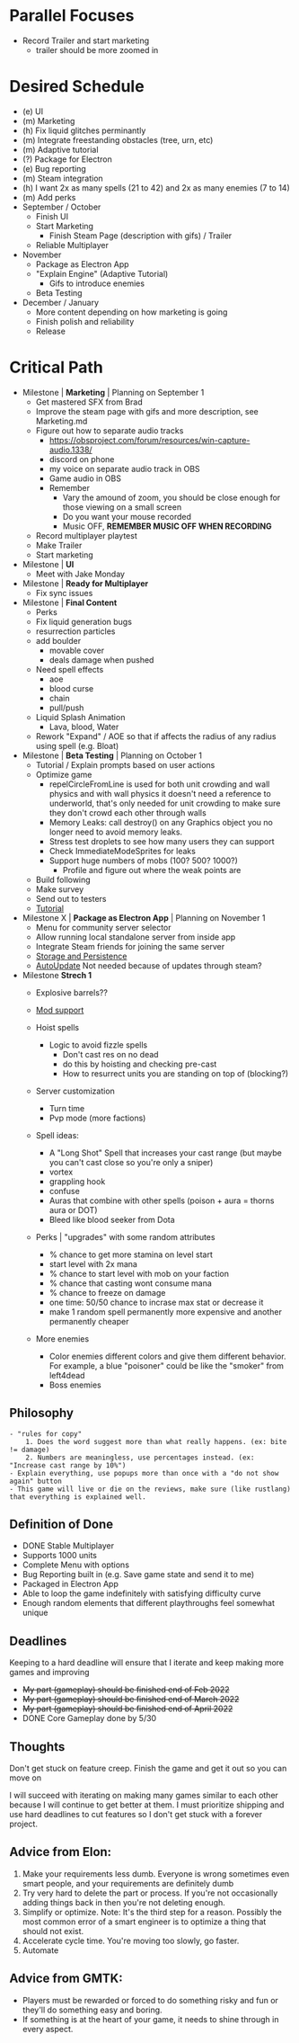 # Parallel Focuses
- Record Trailer and start marketing
    - trailer should be more zoomed in
# Desired Schedule
  - (e) UI
  - (m) Marketing
  - (h) Fix liquid glitches perminantly
  - (m) Integrate freestanding obstacles (tree, urn, etc)
  - (m) Adaptive tutorial
  - (?) Package for Electron
  - (e) Bug reporting
  - (m) Steam integration
  - (h) I want 2x as many spells (21 to 42) and 2x as many enemies (7 to 14)
  - (m) Add perks
- September / October
    - Finish UI
    - Start Marketing
        - Finish Steam Page (description with gifs) / Trailer
    - Reliable Multiplayer
- November
    - Package as Electron App
    - "Explain Engine" (Adaptive Tutorial)
        - Gifs to introduce enemies
    - Beta Testing
- December / January
    - More content depending on how marketing is going
    - Finish polish and reliability
    - Release
# Critical Path
- Milestone | **Marketing** | Planning on September 1
    - Get mastered SFX from Brad
    - Improve the steam page with gifs and more description, see Marketing.md
    - Figure out how to separate audio tracks
        - https://obsproject.com/forum/resources/win-capture-audio.1338/
        - discord on phone
        - my voice on separate audio track in OBS
        - Game audio in OBS
        - Remember
            - Vary the amound of zoom, you should be close enough for those viewing on a small screen
            - Do you want your mouse recorded
            - Music OFF, **REMEMBER MUSIC OFF WHEN RECORDING**
    - Record multiplayer playtest
    - Make Trailer
    - Start marketing
- Milestone | **UI**
    - Meet with Jake Monday
- Milestone | **Ready for Multiplayer**
    - Fix sync issues
- Milestone | **Final Content**
    - Perks
    - Fix liquid generation bugs
    - resurrection particles
    - add boulder
        - movable cover
        - deals damage when pushed
    - Need spell effects
        - aoe
        - blood curse
        - chain
        - pull/push
    - Liquid Splash Animation
        - Lava, blood, Water
    - Rework "Expand" / AOE so that if affects the radius of any radius using spell (e.g. Bloat)
- Milestone | **Beta Testing** | Planning on October 1
    - Tutorial / Explain prompts based on user actions
    - Optimize game
        - repelCircleFromLine is used for both unit crowding and wall physics and with wall physics it doesn't need a reference to underworld, that's only needed for unit crowding to make sure they don't crowd each other through walls
        - Memory Leaks: call destroy() on any Graphics object you no longer need to avoid memory leaks.
        - Stress test droplets to see how many users they can support
        - Check ImmediateModeSprites for leaks
        - Support huge numbers of mobs (100? 500? 1000?)
            - Profile and figure out where the weak points are
    - Build following
    - Make survey
    - Send out to testers
    - [Tutorial](https://www.youtube.com/watch?v=-GV814cWiAw)
- Milestone X | **Package as Electron App** | Planning on November 1
    - Menu for community server selector
    - Allow running local standalone server from inside app
    - Integrate Steam friends for joining the same server
    - [Storage and Persistence](https://cameronnokes.com/blog/how-to-store-user-data-in-electron/)
    - [AutoUpdate](https://github.com/vercel/hazel) Not needed because of updates through steam?
- Milestone **Strech 1**
    - Explosive barrels??
    - [Mod support](https://partner.steamgames.com/doc/features/workshop)
    - Hoist spells
        - Logic to avoid fizzle spells
            - Don't cast res on no dead
            - do this by hoisting and checking pre-cast
            - How to resurrect units you are standing on top of (blocking?)
    - Server customization
        - Turn time
        - Pvp mode (more factions)
    - Spell ideas:
        - A "Long Shot" Spell that increases your cast range (but maybe you can't cast close so you're only a sniper)
        - vortex
        - grappling hook
        - confuse
        - Auras that combine with other spells (poison + aura = thorns aura or DOT)
        - Bleed like blood seeker from Dota
    - Perks | "upgrades" with some random attributes
        - % chance to get more stamina on level start
        - start level with 2x mana
        - % chance to start level with mob on your faction
        - % chance that casting wont consume mana
        - % chance to freeze on damage
        - one time: 50/50 chance to incrase max stat or decrease it
        - make 1 random spell permanently more expensive and another permanently cheaper
        
    - More enemies
        - Color enemies different colors and give them different behavior. For example, a blue "poisoner" could be like the "smoker" from left4dead
        - Boss enemies

## Philosophy
    - "rules for copy"
        1. Does the word suggest more than what really happens. (ex: bite != damage)
        2. Numbers are meaningless, use percentages instead. (ex: "Increase cast range by 10%")
    - Explain everything, use popups more than once with a "do not show again" button
    - This game will live or die on the reviews, make sure (like rustlang) that everything is explained well.

## Definition of Done
- DONE Stable Multiplayer
- Supports 1000 units
- Complete Menu with options
- Bug Reporting built in (e.g. Save game state and send it to me)
- Packaged in Electron App
- Able to loop the game indefinitely with satisfying difficulty curve
- Enough random elements that different playthroughs feel somewhat unique

## Deadlines
Keeping to a hard deadline will ensure that I iterate and keep making more games and improving

- ~~My part (gameplay) should be finished end of Feb 2022~~
- ~~My part (gameplay) should be finished end of March 2022~~
- ~~My part (gameplay) should be finished end of April 2022~~
- DONE Core Gameplay done by 5/30
## Thoughts
Don't get stuck on feature creep.  Finish the game and get it out so you can move on

I will succeed with iterating on making many games similar to each other because I will continue to get better at them.  I must prioritize shipping and use hard deadlines to cut features so I don't get stuck with a forever project.

## Advice from Elon:
1. Make your requirements less dumb.  Everyone is wrong sometimes even smart people, and your requirements are definitely dumb
2. Try very hard to delete the part or process.  If you're not occasionally adding things back in then you're not deleting enough.
3. Simplify or optimize.  Note: It's the third step for a reason. Possibly the most common error of a smart engineer is to optimize a thing that should not exist.
4. Accelerate cycle time.  You're moving too slowly, go faster.
5. Automate

## Advice from GMTK:
- Players must be rewarded or forced to do something risky and fun or they'll do something easy and boring.
- If something is at the heart of your game, it needs to shine through in every aspect.
